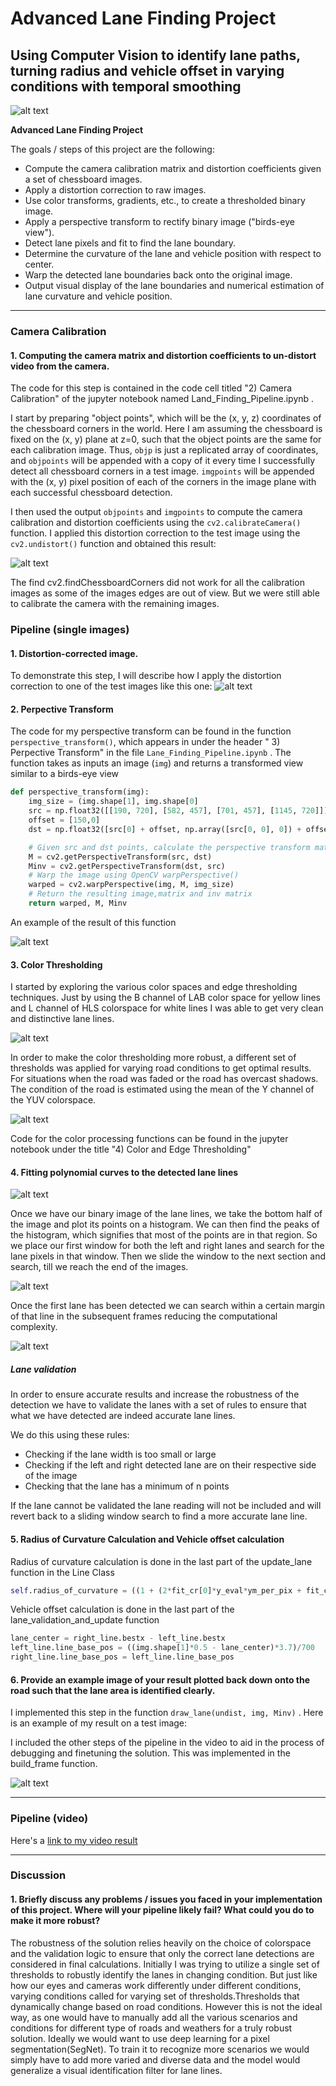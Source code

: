 # __Advanced Lane Finding Project__
## Using Computer Vision to identify lane paths, turning radius and vehicle offset in varying conditions with temporal smoothing

![alt text][image6]

**Advanced Lane Finding Project**

The goals / steps of this project are the following:  

* Compute the camera calibration matrix and distortion coefficients given a set of chessboard images.
* Apply a distortion correction to raw images.
* Use color transforms, gradients, etc., to create a thresholded binary image.
* Apply a perspective transform to rectify binary image ("birds-eye view").
* Detect lane pixels and fit to find the lane boundary.
* Determine the curvature of the lane and vehicle position with respect to center.
* Warp the detected lane boundaries back onto the original image.
* Output visual display of the lane boundaries and numerical estimation of lane curvature and vehicle position.

[//]: # (Image References)

[image1]: ./Report_imgs/camera_cali.png "Undistorted"
[image2]: ./Report_imgs/camera_cali_test.png "Road Transformed"
[image3]: ./Report_imgs/color_viz.png "Binary Example"
[image4]: ./Report_imgs/binary_output.png "Warp Example"
[image5]: ./Report_imgs/pers_transformed.png "Fit Visual"
[image6]: ./Report_imgs/final.png "Output"
[image7]: ./examples/color_fit_lines.jpg "Output"
[image8]: ./Report_imgs/sliding_window.png "Output"
[image9]: ./Report_imgs/margin_search.png "Output"
[video1]: ./project_video.mp4 "Video"

---
### Camera Calibration

#### 1. Computing the camera matrix and distortion coefficients to un-distort video from the camera.

The code for this step is contained in the code cell titled "2) Camera Calibration" of the jupyter notebook named Land_Finding_Pipeline.ipynb .

I start by preparing "object points", which will be the (x, y, z) coordinates of the chessboard corners in the world. Here I am assuming the chessboard is fixed on the (x, y) plane at z=0, such that the object points are the same for each calibration image.  Thus, `objp` is just a replicated array of coordinates, and `objpoints` will be appended with a copy of it every time I successfully detect all chessboard corners in a test image.  `imgpoints` will be appended with the (x, y) pixel position of each of the corners in the image plane with each successful chessboard detection.  

I then used the output `objpoints` and `imgpoints` to compute the camera calibration and distortion coefficients using the `cv2.calibrateCamera()` function.  I applied this distortion correction to the test image using the `cv2.undistort()` function and obtained this result:

![alt text][image1]

The find cv2.findChessboardCorners did not work for all the calibration images as some of the images edges are out of view. But we were still able to calibrate the camera with the remaining images.

### Pipeline (single images)

#### 1. Distortion-corrected image.

To demonstrate this step, I will describe how I apply the distortion correction to one of the test images like this one:
![alt text][image2]


#### 2. Perpective Transform

The code for my perspective transform can be found in the function `perspective_transform()`, which appears in under the header " 3) Perpective Transform" in the file `Lane_Finding_Pipeline.ipynb` .  The function takes as inputs an image (`img`) and returns a transformed view similar to a birds-eye view

```python
def perspective_transform(img):
    img_size = (img.shape[1], img.shape[0]
    src = np.float32([[190, 720], [582, 457], [701, 457], [1145, 720]])
    offset = [150,0]
    dst = np.float32([src[0] + offset, np.array([src[0, 0], 0]) + offset, np.array([src[3, 0], 0]) - offset, src[3] - offset])

    # Given src and dst points, calculate the perspective transform matrix
    M = cv2.getPerspectiveTransform(src, dst)
    Minv = cv2.getPerspectiveTransform(dst, src)
    # Warp the image using OpenCV warpPerspective()
    warped = cv2.warpPerspective(img, M, img_size)
    # Return the resulting image,matrix and inv matrix
    return warped, M, Minv
```

An example of the result of this function


![alt text][image5]

#### 3. Color Thresholding

I started by exploring the various color spaces and edge thresholding techniques. Just by using the B channel of LAB color space for yellow lines and L channel of HLS colorspace for white lines I was able to get very clean and distinctive lane lines.

![alt text][image3]

In order to make the color thresholding more robust, a different set of thresholds was applied for varying road conditions to get optimal results. For situations when the road was faded or the road has overcast shadows. The condition of the road is estimated using the mean of the Y channel of the YUV colorspace.

![alt text][image4]

Code for the color processing functions can be found in the jupyter notebook under the title "4) Color and Edge Thresholding"



#### 4. Fitting polynomial curves to the detected lane lines

![alt text][image7]

Once we have our binary image of the lane lines, we take the bottom half of the image and plot its points on a histogram. We can then find the peaks of the histogram, which signifies that most of the points are in that region. So we place our first window for both the left and right lanes and search for the lane pixels in that window. Then we slide the window to the next section and search, till we reach the end of the images.

![alt text][image8]

Once the first lane has been detected we can search within a certain margin of that line in the subsequent frames reducing the computational complexity.

![alt text][image9]

##### Lane validation
In order to ensure accurate results and increase the robustness of the detection we have to validate the lanes with a set of rules to ensure that what we have detected are indeed accurate lane lines.


We do this using these rules:
* Checking if the lane width is too small or large
* Checking if the left and right detected lane are on their respective side of the image
* Checking that the lane has a minimum of n points

If the lane cannot be validated the lane reading will not be included and will revert back to a sliding window search to find a more accurate lane line.




#### 5. Radius of Curvature Calculation and Vehicle offset calculation

Radius of curvature calculation is done in the last part of the  update_lane function in the Line Class

```python
self.radius_of_curvature = ((1 + (2*fit_cr[0]*y_eval*ym_per_pix + fit_cr[1])**2)**1.5) / np.absolute(2*fit_cr[0])
```
Vehicle offset calculation is done in the last part of the  lane_validation_and_update function

```python
lane_center = right_line.bestx - left_line.bestx
left_line.line_base_pos = ((img.shape[1]*0.5 - lane_center)*3.7)/700
right_line.line_base_pos = left_line.line_base_pos
```



#### 6. Provide an example image of your result plotted back down onto the road such that the lane area is identified clearly.

I implemented this step in the function `draw_lane(undist, img, Minv)` .  Here is an example of my result on a test image:

I included the other steps of the pipeline in the video to aid in the process of debugging and finetuning the solution. This was implemented in the build_frame function.

![alt text][image6]

---

### Pipeline (video)

Here's a [link to my video result](./project_video_result.mp4)

---

### Discussion

#### 1. Briefly discuss any problems / issues you faced in your implementation of this project.  Where will your pipeline likely fail?  What could you do to make it more robust?

The robustness of the solution relies heavily on the choice of colorspace and the validation logic to ensure that only the correct lane detections are considered in final calculations. Initially I was trying to utilize a single set of thresholds to robustly identify the lanes in changing condition. But just like how our eyes and cameras work differently under different conditions, varying conditions called for varying set of thresholds.Thresholds that dynamically change based on road conditions. However this is not the ideal way, as one would have to manually add all the various scenarios and conditions for different type of roads and weathers for a truly robust solution. Ideally we would want to use deep learning for a pixel segmentation(SegNet). To train it to recognize more scenarios we would simply have to add more varied and diverse data and the model would generalize a visual identification filter for lane lines.
